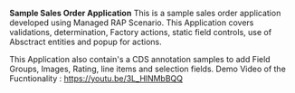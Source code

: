 **Sample Sales Order Application**
This is a sample sales order application developed using Managed RAP Scenario. This Application covers validations, determination, Factory actions, static field controls, use of Absctract entities and popup for actions.


This Application also contain's a CDS annotation samples to add Field Groups, Images, Rating, line items and selection fields.
Demo Video of the Fucntionality : https://youtu.be/3L_HlNMbBQQ
